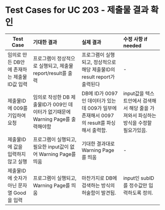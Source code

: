 # Test Cases for UC 203 - 제출물 결과 확인

| Test Case | 기대한 결과 | 실제 결과 | 수정 사항 if needed |
| ---------- | :--------- | :---------- | :---------- |
| 임의로 만든 DB안에 존재하는 제출물ID값 입력 | 프로그램이 정상적으로 실행되고, 제출물 report/result를 출력 | 프로그램이 실행 되고, 정상적으로 해당 제출물ID의 result report가 출력된다 | - |
| 제출물ID에 009를 기입하여 요청 | 임의로 작성한 DB 제출물ID가 009인 데이터가 없기때문에 Warning Page를 출력해야함  | DB에 ID가 0097인 데이터가 있는데 009가 일부에 존재해서 0097의 result를 파싱해서 출력함. | input값을 텍스트안에서 검색해서 해당 줄을 가져와서 파싱하는 방식을 수정할 필요가있음. |
| 제출물ID에 값을 입력하지 않고 실행 | 프로그램이 실행되고, 필요한 input값이 없어 Warning Page를 띄움  | 기대한 결과대로 Warning Page를 띄움 | - |
| 제출물ID에 숫자가 아닌 문자열 Good을 입력 | 프로그램이 실행되고, Warning Page를 띄움 | 마찬가지로 DB에 검색하는 방식의 허술함이 발견됨.| input인 subID를 정수값만 입력하도록 정의.   |